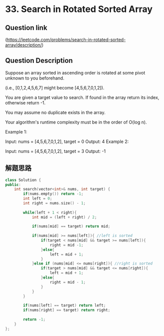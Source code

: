 # 33. Search in Rotated Sorted Array

## Question link
(https://leetcode.com/problems/search-in-rotated-sorted-array/description/)

## Question Description

Suppose an array sorted in ascending order is rotated at some pivot unknown to you beforehand.

(i.e., [0,1,2,4,5,6,7] might become [4,5,6,7,0,1,2]).

You are given a target value to search. If found in the array return its index, otherwise return -1.

You may assume no duplicate exists in the array.

Your algorithm's runtime complexity must be in the order of O(log n).

Example 1:

Input: nums = [4,5,6,7,0,1,2], target = 0
Output: 4
Example 2:

Input: nums = [4,5,6,7,0,1,2], target = 3
Output: -1

## 解题思路

```c++
class Solution {
public:
    int search(vector<int>& nums, int target) {
        if(nums.empty()) return -1;
        int left = 0;
        int right = nums.size() - 1;
        
        while(left + 1 < right){
            int mid = (left + right) / 2;
            
            if(nums[mid] == target) return mid;
            
            if(nums[mid] >= nums[left]){ //left is sorted
                if(target < nums[mid] && target >= nums[left]){
                    right = mid -1;
                }else{
                    left = mid + 1;
                }
            }else if (nums[mid] <= nums[right]){ //right is sorted
                if(target > nums[mid] && target <= nums[right]){
                    left = mid + 1;    
                }else{
                    right = mid - 1;
                }
            }
        }
        
        if(nums[left] == target) return left;
        if(nums[right] == target) return right;
        
        return -1;
    }
};
```